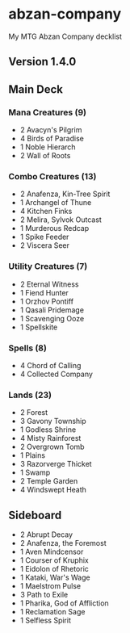 # abzan-company
My MTG Abzan Company decklist

## Version 1.4.0
## Main Deck
### Mana Creatures (9)
- 2 Avacyn's Pilgrim
- 4 Birds of Paradise
- 1 Noble Hierarch
- 2 Wall of Roots

### Combo Creatures (13)
- 2 Anafenza, Kin-Tree Spirit
- 1 Archangel of Thune
- 4 Kitchen Finks
- 2 Melira, Sylvok Outcast
- 1 Murderous Redcap
- 1 Spike Feeder
- 2 Viscera Seer

### Utility Creatures (7)
- 2 Eternal Witness
- 1 Fiend Hunter
- 1 Orzhov Pontiff
- 1 Qasali Pridemage
- 1 Scavenging Ooze
- 1 Spellskite

### Spells (8)
- 4 Chord of Calling
- 4 Collected Company

### Lands (23)
- 2 Forest
- 3 Gavony Township
- 1 Godless Shrine
- 4 Misty Rainforest
- 2 Overgrown Tomb
- 1 Plains
- 3 Razorverge Thicket
- 1 Swamp
- 2 Temple Garden
- 4 Windswept Heath

## Sideboard
- 2 Abrupt Decay
- 2 Anafenza, the Foremost
- 1 Aven Mindcensor
- 1 Courser of Kruphix
- 1 Eidolon of Rhetoric
- 1 Kataki, War's Wage
- 1 Maelstrom Pulse
- 3 Path to Exile
- 1 Pharika, God of Affliction
- 1 Reclamation Sage
- 1 Selfless Spirit
